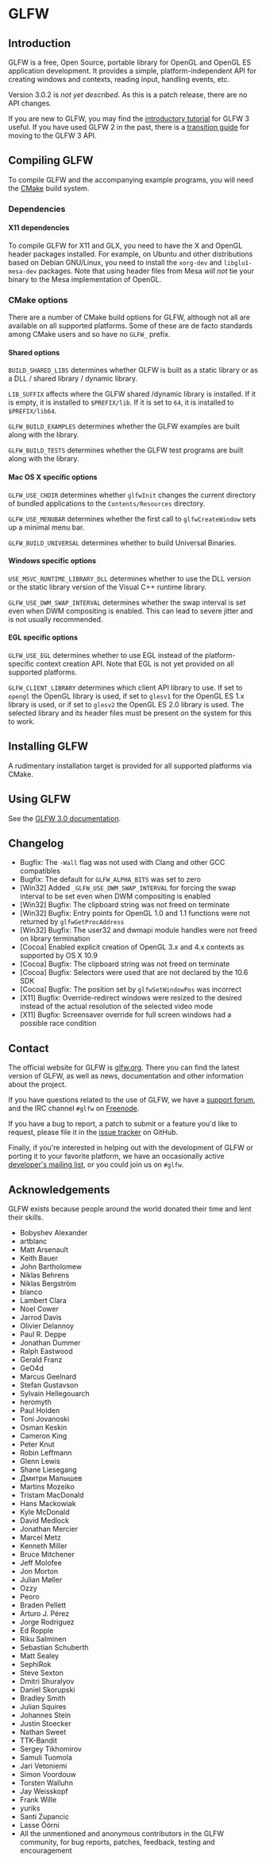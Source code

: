 # GLFW

## Introduction

GLFW is a free, Open Source, portable library for OpenGL and OpenGL ES
application development.  It provides a simple, platform-independent API for
creating windows and contexts, reading input, handling events, etc.

Version 3.0.2 is *not yet described*.  As this is a patch release, there are no
API changes.

If you are new to GLFW, you may find the
[introductory tutorial](http://www.glfw.org/docs/3.0/quick.html) for GLFW
3 useful.  If you have used GLFW 2 in the past, there is a
[transition guide](http://www.glfw.org/docs/3.0/moving.html) for moving to the
GLFW 3 API.


## Compiling GLFW

To compile GLFW and the accompanying example programs, you will need the
[CMake](http://www.cmake.org/) build system.


### Dependencies

#### X11 dependencies

To compile GLFW for X11 and GLX, you need to have the X and OpenGL header
packages installed.  For example, on Ubuntu and other distributions based on
Debian GNU/Linux, you need to install the `xorg-dev` and `libglu1-mesa-dev`
packages.  Note that using header files from Mesa *will not* tie your binary to
the Mesa implementation of OpenGL.


### CMake options

There are a number of CMake build options for GLFW, although not all are
available on all supported platforms.  Some of these are de facto standards
among CMake users and so have no `GLFW_` prefix.


#### Shared options

`BUILD_SHARED_LIBS` determines whether GLFW is built as a static
library or as a DLL / shared library / dynamic library.

`LIB_SUFFIX` affects where the GLFW shared /dynamic library is
installed.  If it is empty, it is installed to `$PREFIX/lib`.  If it is set to
`64`, it is installed to `$PREFIX/lib64`.

`GLFW_BUILD_EXAMPLES` determines whether the GLFW examples are built
along with the library.

`GLFW_BUILD_TESTS` determines whether the GLFW test programs are
built along with the library.


#### Mac OS X specific options

`GLFW_USE_CHDIR` determines whether `glfwInit` changes the current
directory of bundled applications to the `Contents/Resources` directory.

`GLFW_USE_MENUBAR` determines whether the first call to
`glfwCreateWindow` sets up a minimal menu bar.

`GLFW_BUILD_UNIVERSAL` determines whether to build Universal Binaries.


#### Windows specific options

`USE_MSVC_RUNTIME_LIBRARY_DLL` determines whether to use the DLL version or the
static library version of the Visual C++ runtime library.

`GLFW_USE_DWM_SWAP_INTERVAL` determines whether the swap interval is set even
when DWM compositing is enabled.  This can lead to severe jitter and is not
usually recommended.


#### EGL specific options

`GLFW_USE_EGL` determines whether to use EGL instead of the platform-specific
context creation API.  Note that EGL is not yet provided on all supported
platforms.

`GLFW_CLIENT_LIBRARY` determines which client API library to use.  If set to
`opengl` the OpenGL library is used, if set to `glesv1` for the OpenGL ES 1.x
library is used, or if set to `glesv2` the OpenGL ES 2.0 library is used.  The
selected library and its header files must be present on the system for this to
work.


## Installing GLFW

A rudimentary installation target is provided for all supported platforms via
CMake.


## Using GLFW

See the [GLFW 3.0 documentation](http://www.glfw.org/docs/3.0/).


## Changelog

 - Bugfix: The `-Wall` flag was not used with Clang and other GCC compatibles
 - Bugfix: The default for `GLFW_ALPHA_BITS` was set to zero
 - [Win32] Added `_GLFW_USE_DWM_SWAP_INTERVAL` for forcing the swap interval
           to be set even when DWM compositing is enabled
 - [Win32] Bugfix: The clipboard string was not freed on terminate
 - [Win32] Bugfix: Entry points for OpenGL 1.0 and 1.1 functions were not
                   returned by `glfwGetProcAddress`
 - [Win32] Bugfix: The user32 and dwmapi module handles were not freed on
                   library termination
 - [Cocoa] Enabled explicit creation of OpenGL 3.x and 4.x contexts as supported
           by OS X 10.9
 - [Cocoa] Bugfix: The clipboard string was not freed on terminate
 - [Cocoa] Bugfix: Selectors were used that are not declared by the 10.6 SDK
 - [Cocoa] Bugfix: The position set by `glfwSetWindowPos` was incorrect
 - [X11] Bugfix: Override-redirect windows were resized to the desired instead
                 of the actual resolution of the selected video mode
 - [X11] Bugfix: Screensaver override for full screen windows had a possible
                 race condition


## Contact

The official website for GLFW is [glfw.org](http://www.glfw.org/).  There you
can find the latest version of GLFW, as well as news, documentation and other
information about the project.

If you have questions related to the use of GLFW, we have a
[support forum](https://sourceforge.net/p/glfw/discussion/247562/), and the IRC
channel `#glfw` on [Freenode](http://freenode.net/).

If you have a bug to report, a patch to submit or a feature you'd like to
request, please file it in the
[issue tracker](https://github.com/glfw/glfw/issues) on GitHub.

Finally, if you're interested in helping out with the development of GLFW or
porting it to your favorite platform, we have an occasionally active
[developer's mailing list](https://lists.stacken.kth.se/mailman/listinfo/glfw-dev),
or you could join us on `#glfw`.


## Acknowledgements

GLFW exists because people around the world donated their time and lent their
skills.

 - Bobyshev Alexander
 - artblanc
 - Matt Arsenault
 - Keith Bauer
 - John Bartholomew
 - Niklas Behrens
 - Niklas Bergström
 - blanco
 - Lambert Clara
 - Noel Cower
 - Jarrod Davis
 - Olivier Delannoy
 - Paul R. Deppe
 - Jonathan Dummer
 - Ralph Eastwood
 - Gerald Franz
 - GeO4d
 - Marcus Geelnard
 - Stefan Gustavson
 - Sylvain Hellegouarch
 - heromyth
 - Paul Holden
 - Toni Jovanoski
 - Osman Keskin
 - Cameron King
 - Peter Knut
 - Robin Leffmann
 - Glenn Lewis
 - Shane Liesegang
 - Дмитри Малышев
 - Martins Mozeiko
 - Tristam MacDonald
 - Hans Mackowiak
 - Kyle McDonald
 - David Medlock
 - Jonathan Mercier
 - Marcel Metz
 - Kenneth Miller
 - Bruce Mitchener
 - Jeff Molofee
 - Jon Morton
 - Julian Møller
 - Ozzy
 - Peoro
 - Braden Pellett
 - Arturo J. Pérez
 - Jorge Rodriguez
 - Ed Ropple
 - Riku Salminen
 - Sebastian Schuberth
 - Matt Sealey
 - SephiRok
 - Steve Sexton
 - Dmitri Shuralyov
 - Daniel Skorupski
 - Bradley Smith
 - Julian Squires
 - Johannes Stein
 - Justin Stoecker
 - Nathan Sweet
 - TTK-Bandit
 - Sergey Tikhomirov
 - Samuli Tuomola
 - Jari Vetoniemi
 - Simon Voordouw
 - Torsten Walluhn
 - Jay Weisskopf
 - Frank Wille
 - yuriks
 - Santi Zupancic
 - Lasse Öörni
 - All the unmentioned and anonymous contributors in the GLFW community, for bug
   reports, patches, feedback, testing and encouragement

